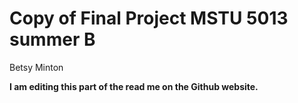 # Copy of Final Project MSTU 5013 summer B
Betsy Minton

**I am editing this part of the read me on the Github website.**  
